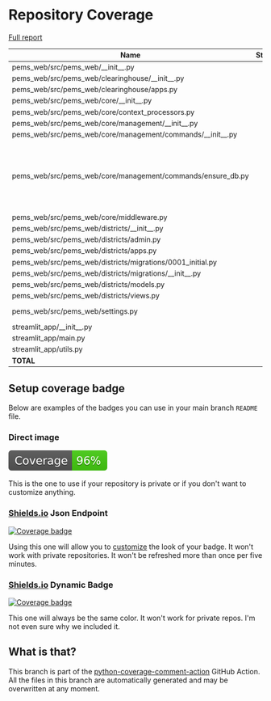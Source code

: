 # Repository Coverage

[Full report](https://htmlpreview.github.io/?https://github.com/compilerla/pems/blob/python-coverage-comment-action-data/htmlcov/index.html)

| Name                                                             |    Stmts |     Miss |   Branch |   BrPart |   Cover |   Missing |
|----------------------------------------------------------------- | -------: | -------: | -------: | -------: | ------: | --------: |
| pems\_web/src/pems\_web/\_\_init\_\_.py                          |        5 |        2 |        0 |        0 |     60% |       5-7 |
| pems\_web/src/pems\_web/clearinghouse/\_\_init\_\_.py            |        0 |        0 |        0 |        0 |    100% |           |
| pems\_web/src/pems\_web/clearinghouse/apps.py                    |        4 |        0 |        0 |        0 |    100% |           |
| pems\_web/src/pems\_web/core/\_\_init\_\_.py                     |        0 |        0 |        0 |        0 |    100% |           |
| pems\_web/src/pems\_web/core/context\_processors.py              |        6 |        1 |        0 |        0 |     83% |        13 |
| pems\_web/src/pems\_web/core/management/\_\_init\_\_.py          |        0 |        0 |        0 |        0 |    100% |           |
| pems\_web/src/pems\_web/core/management/commands/\_\_init\_\_.py |        0 |        0 |        0 |        0 |    100% |           |
| pems\_web/src/pems\_web/core/management/commands/ensure\_db.py   |      181 |        4 |       42 |        4 |     96% |73, 87-89, 99, 103->exit, 230->232, 300->304 |
| pems\_web/src/pems\_web/core/middleware.py                       |        9 |        1 |        2 |        1 |     82% |        19 |
| pems\_web/src/pems\_web/districts/\_\_init\_\_.py                |        0 |        0 |        0 |        0 |    100% |           |
| pems\_web/src/pems\_web/districts/admin.py                       |        3 |        0 |        0 |        0 |    100% |           |
| pems\_web/src/pems\_web/districts/apps.py                        |        3 |        0 |        0 |        0 |    100% |           |
| pems\_web/src/pems\_web/districts/migrations/0001\_initial.py    |        5 |        0 |        0 |        0 |    100% |           |
| pems\_web/src/pems\_web/districts/migrations/\_\_init\_\_.py     |        0 |        0 |        0 |        0 |    100% |           |
| pems\_web/src/pems\_web/districts/models.py                      |        7 |        0 |        0 |        0 |    100% |           |
| pems\_web/src/pems\_web/districts/views.py                       |       17 |        0 |        0 |        0 |    100% |           |
| pems\_web/src/pems\_web/settings.py                              |       54 |        2 |        6 |        1 |     95% |   129-130 |
| streamlit\_app/\_\_init\_\_.py                                   |        0 |        0 |        0 |        0 |    100% |           |
| streamlit\_app/main.py                                           |       16 |        0 |        2 |        0 |    100% |           |
| streamlit\_app/utils.py                                          |       35 |        0 |        4 |        0 |    100% |           |
|                                                        **TOTAL** |  **345** |   **10** |   **56** |    **6** | **96%** |           |


## Setup coverage badge

Below are examples of the badges you can use in your main branch `README` file.

### Direct image

[![Coverage badge](https://raw.githubusercontent.com/compilerla/pems/python-coverage-comment-action-data/badge.svg)](https://htmlpreview.github.io/?https://github.com/compilerla/pems/blob/python-coverage-comment-action-data/htmlcov/index.html)

This is the one to use if your repository is private or if you don't want to customize anything.

### [Shields.io](https://shields.io) Json Endpoint

[![Coverage badge](https://img.shields.io/endpoint?url=https://raw.githubusercontent.com/compilerla/pems/python-coverage-comment-action-data/endpoint.json)](https://htmlpreview.github.io/?https://github.com/compilerla/pems/blob/python-coverage-comment-action-data/htmlcov/index.html)

Using this one will allow you to [customize](https://shields.io/endpoint) the look of your badge.
It won't work with private repositories. It won't be refreshed more than once per five minutes.

### [Shields.io](https://shields.io) Dynamic Badge

[![Coverage badge](https://img.shields.io/badge/dynamic/json?color=brightgreen&label=coverage&query=%24.message&url=https%3A%2F%2Fraw.githubusercontent.com%2Fcompilerla%2Fpems%2Fpython-coverage-comment-action-data%2Fendpoint.json)](https://htmlpreview.github.io/?https://github.com/compilerla/pems/blob/python-coverage-comment-action-data/htmlcov/index.html)

This one will always be the same color. It won't work for private repos. I'm not even sure why we included it.

## What is that?

This branch is part of the
[python-coverage-comment-action](https://github.com/marketplace/actions/python-coverage-comment)
GitHub Action. All the files in this branch are automatically generated and may be
overwritten at any moment.
